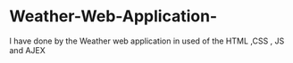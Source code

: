 # Weather-Web-Application-
I  have done by the Weather web application in used of the HTML ,CSS , JS and AJEX 
